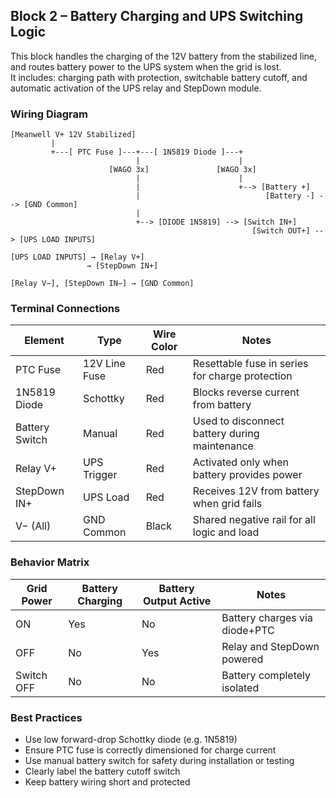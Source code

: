 ## Block 2 – Battery Charging and UPS Switching Logic

This block handles the charging of the 12V battery from the stabilized line, and routes battery power to the UPS system when the grid is lost.  
It includes: charging path with protection, switchable battery cutoff, and automatic activation of the UPS relay and StepDown module.

### Wiring Diagram

```
[Meanwell V+ 12V Stabilized]
         |
         +---[ PTC Fuse ]---+---[ 1N5819 Diode ]---+
                            |                      |
                      [WAGO 3x]               [WAGO 3x]
                            |                      |
                            |                      +--> [Battery +]
                            |                            [Battery -] --> [GND Common]
                            |
                            +--> [DIODE 1N5819] --> [Switch IN+]
                                                      [Switch OUT+] --> [UPS LOAD INPUTS]

[UPS LOAD INPUTS] → [Relay V+]
                 → [StepDown IN+]

[Relay V−], [StepDown IN−] → [GND Common]
```

### Terminal Connections

| Element        | Type          | Wire Color | Notes                                              |
|----------------|---------------|------------|----------------------------------------------------|
| PTC Fuse       | 12V Line Fuse | Red        | Resettable fuse in series for charge protection    |
| 1N5819 Diode   | Schottky      | Red        | Blocks reverse current from battery                |
| Battery Switch | Manual        | Red        | Used to disconnect battery during maintenance      |
| Relay V+       | UPS Trigger   | Red        | Activated only when battery provides power         |
| StepDown IN+   | UPS Load      | Red        | Receives 12V from battery when grid fails          |
| V− (All)       | GND Common    | Black      | Shared negative rail for all logic and load        |

### Behavior Matrix

| Grid Power | Battery Charging | Battery Output Active | Notes                          |
|------------|------------------|------------------------|--------------------------------|
| ON         | Yes              | No                     | Battery charges via diode+PTC  |
| OFF        | No               | Yes                    | Relay and StepDown powered     |
| Switch OFF | No               | No                     | Battery completely isolated    |

### Best Practices

- Use low forward-drop Schottky diode (e.g. 1N5819)  
- Ensure PTC fuse is correctly dimensioned for charge current  
- Use manual battery switch for safety during installation or testing  
- Clearly label the battery cutoff switch  
- Keep battery wiring short and protected
